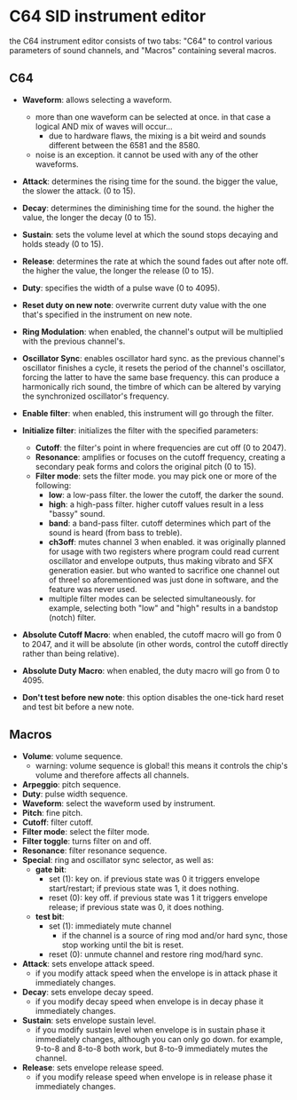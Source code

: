 # C64 SID instrument editor

the C64 instrument editor consists of two tabs: "C64" to control various parameters of sound channels, and "Macros" containing several macros.

## C64

- **Waveform**: allows selecting a waveform.
  - more than one waveform can be selected at once. in that case a logical AND mix of waves will occur...
    - due to hardware flaws, the mixing is a bit weird and sounds different between the 6581 and the 8580.
  - noise is an exception. it cannot be used with any of the other waveforms.
- **Attack**: determines the rising time for the sound. the bigger the value, the slower the attack. (0 to 15).
- **Decay**: determines the diminishing time for the sound. the higher the value, the longer the decay (0 to 15).
- **Sustain**: sets the volume level at which the sound stops decaying and holds steady (0 to 15).
- **Release**: determines the rate at which the sound fades out after note off. the higher the value, the longer the release (0 to 15).
- **Duty**: specifies the width of a pulse wave (0 to 4095).
- **Reset duty on new note**: overwrite current duty value with the one that's specified in the instrument on new note.
- **Ring Modulation**: when enabled, the channel's output will be multiplied with the previous channel's.
- **Oscillator Sync**: enables oscillator hard sync. as the previous channel's oscillator finishes a cycle, it resets the period of the channel's oscillator, forcing the latter to have the same base frequency. this can produce a harmonically rich sound, the timbre of which can be altered by varying the synchronized oscillator's frequency.

- **Enable filter**: when enabled, this instrument will go through the filter.
- **Initialize filter**: initializes the filter with the specified parameters:
  - **Cutoff**: the filter's point in where frequencies are cut off (0 to 2047).
  - **Resonance**: amplifies or focuses on the cutoff frequency, creating a secondary peak forms and colors the original pitch (0 to 15).
  - **Filter mode**: sets the filter mode. you may pick one or more of the following:
    - **low**: a low-pass filter. the lower the cutoff, the darker the sound.
    - **high**: a high-pass filter. higher cutoff values result in a less "bassy" sound.
    - **band**: a band-pass filter. cutoff determines which part of the sound is heard (from bass to treble).
    - **ch3off**: mutes channel 3 when enabled. it was originally planned for usage with two registers where program could read current oscillator and envelope outputs, thus making vibrato and SFX generation easier. but who wanted to sacrifice one channel out of three! so aforementioned was just done in software, and the feature was never used.
    - multiple filter modes can be selected simultaneously. for example, selecting both "low" and "high" results in a bandstop (notch) filter.

- **Absolute Cutoff Macro**: when enabled, the cutoff macro will go from 0 to 2047, and it will be absolute (in other words, control the cutoff directly rather than being relative).
- **Absolute Duty Macro**: when enabled, the duty macro will go from 0 to 4095.
- **Don't test before new note**: this option disables the one-tick hard reset and test bit before a new note.

## Macros

- **Volume**: volume sequence.
  - warning: volume sequence is global! this means it controls the chip's volume and therefore affects all channels.
- **Arpeggio**: pitch sequence.
- **Duty**: pulse width sequence.
- **Waveform**: select the waveform used by instrument.
- **Pitch**: fine pitch.
- **Cutoff**: filter cutoff.
- **Filter mode**: select the filter mode.
- **Filter toggle**: turns filter on and off.
- **Resonance**: filter resonance sequence.
- **Special**: ring and oscillator sync selector, as well as:
  - **gate bit**:
    - set (1): key on. if previous state was 0 it triggers envelope start/restart; if previous state was 1, it does nothing.
    - reset (0): key off. if previous state was 1 it triggers envelope release; if previous state was 0, it does nothing.
  - **test bit**:
    - set (1): immediately mute channel
      - if the channel is a source of ring mod and/or hard sync, those stop working until the bit is reset.
    - reset (0): unmute channel and restore ring mod/hard sync.
- **Attack**: sets envelope attack speed.
  - if you modify attack speed when the envelope is in attack phase it immediately changes.
- **Decay**: sets envelope decay speed.
  - if you modify decay speed when envelope is in decay phase it immediately changes.
- **Sustain**: sets envelope sustain level.
  - if you modify sustain level when envelope is in sustain phase it immediately changes, although you can only go down. for example, 9-to-8 and 8-to-8 both work, but 8-to-9 immediately mutes the channel.
- **Release**: sets envelope release speed.
  - if you modify release speed when envelope is in release phase it immediately changes.
